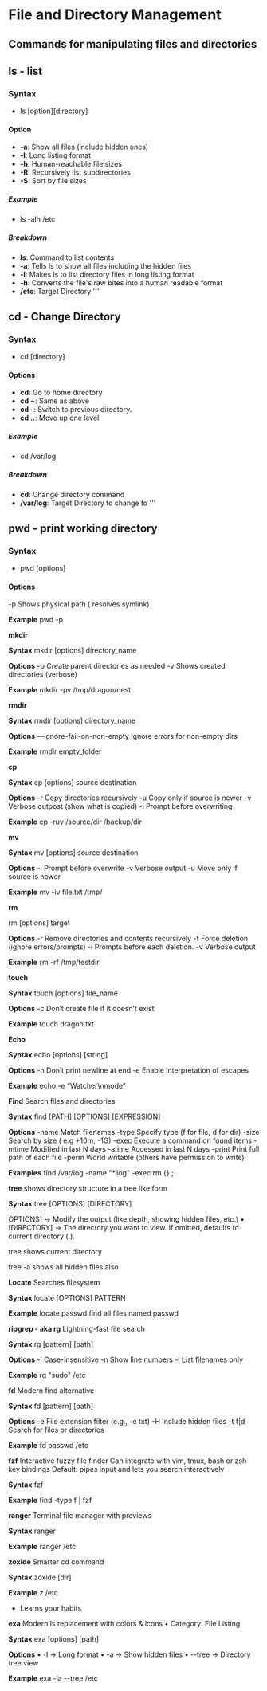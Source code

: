 # **File and Directory Management**

## Commands for manipulating files and directories

## **ls - list**

### **Syntax**
- ls [option][directory]

#### **Option**
- **-a**:     Show all files (include hidden ones)
- **-l**:     Long listing format
- **-h**:     Human-reachable file sizes
- **-R**:     Recursively list subdirectories
- **-S**:     Sort by file sizes

##### **Example**
- ls -alh /etc

##### **Breakdown**
- **ls**:   Command to list contents 
- **-a**:   Tells ls to show all files including the hidden files
- **-l**:   Makes ls to list directory files in long listing format
- **-h**:   Converts the file's raw bites into a human readable format
- **/etc**: Target Directory
'''

## **cd - Change Directory**

### **Syntax**
- cd [directory]

#### **Options**
- **cd**:    Go to home directory
- **cd ~**:  Same as above
- **cd -**:  Switch to previous directory.
- **cd ..**: Move up one level

##### **Example**
- cd /var/log

##### **Breakdown**
- **cd**:       Change directory command
- **/var/log**: Target Directory to change to
'''
   
## **pwd - print working directory**

### **Syntax**
- pwd [options]

#### **Options**
-p      Shows physical path ( resolves symlink)

**Example**
pwd -p

**mkdir**

**Syntax**
mkdir [options] directory_name

**Options**
-p      Create parent directories as needed
-v      Shows created directories (verbose)

**Example**
 mkdir -pv /tmp/dragon/nest

**rmdir**

**Syntax**
rmdir [options] directory_name

**Options**
—ignore-fail-on-non-empty      Ignore errors for non-empty dirs 

**Example**
rmdir empty_folder

**cp** 

**Syntax**
cp [options] source destination

**Options**
-r      Copy directories recursively
-u      Copy only if source is newer
-v      Verbose outpost (show what is copied)
-i      Prompt before overwriting

**Example**
cp -ruv /source/dir /backup/dir

**mv** 

**Syntax**
mv [options] source destination

**Options**
-i      Prompt before overwrite
-v      Verbose output
-u      Move only if source is newer

**Example**
 mv -iv file.txt /tmp/

**rm** 

rm [options] target

**Options**
-r      Remove directories and contents recursively
-f      Force deletion (ignore errors/prompts)
-i      Prompts before each deletion.
-v      Verbose output

**Example**
rm -rf /tmp/testdir

**touch**

**Syntax**
touch [options] file_name

**Options**
-c      Don’t create file if it doesn’t exist

**Example**
touch dragon.txt

**Echo**

**Syntax**
echo [options] [string]

**Options**
-n      Don’t print newline at end
-e      Enable interpretation of escapes

**Example**
 echo -e “Watcher\nmode”

**Find**
Search files and directories

**Syntax**
find [PATH] [OPTIONS] [EXPRESSION]

**Options**
-name   Match filenames
-type   Specify type (f for file, d for dir)
-size   Search by size ( e.g +10m, -1G)
-exec   Execute a command on found items
-mtime  Modified in last N days
-atime  Accessed in last N days
-print  Print full path of each file
-perm   World writable (others have permission to write)

**Examples**
find /var/log -name "*.log" -exec rm {} \;

**tree**
shows directory structure in a tree like form

**Syntax**
tree [OPTIONS] [DIRECTORY]

OPTIONS] → Modify the output (like depth, showing hidden files, etc.)
	•	[DIRECTORY] → The directory you want to view. If omitted, defaults to current directory (.).

tree
shows current directory

tree -a
shows all hidden files also


**Locate**
Searches filesystem

**Syntax**
locate [OPTIONS] PATTERN

**Example**
locate passwd find all files named passwd

**ripgrep - aka rg**
Lightning-fast file search

**Syntax**
rg [pattern] [path]

**Options**
-i      Case-insensitive
-n      Show line numbers
-l      List filenames only

**Example**
rg "sudo" /etc

**fd**
 Modern find alternative

**Syntax**
fd [pattern] [path]

**Options**
-e      File extension filter (e.g., -e txt)
-H      Include hidden files
-t f|d  Search for files or directories

**Example**
fd passwd /etc


**fzf**
Interactive fuzzy file finder
Can integrate with vim, tmux, bash or zsh key bindings
Default: pipes input and lets you search interactively

**Syntax**
fzf

**Example**
find -type f | fzf
	
**ranger**
Terminal file manager with previews

**Syntax**
ranger

**Example**
ranger /etc

**zoxide**
Smarter cd command

**Syntax** 
zoxide [dir]

**Example**
z /etc
-	Learns your habits

**exa**
Modern ls replacement with colors & icons
	•	Category: File Listing

 **Syntax**
 exa [options] [path]

**Options**
	•	-l → Long format
	•	-a → Show hidden files
	•	--tree → Directory tree view 

**Example**
exa -la --tree /etc







